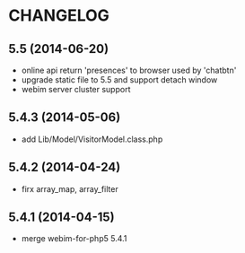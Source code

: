 
CHANGELOG
=========

5.5 (2014-06-20)
------------------

* online api return 'presences' to browser used by 'chatbtn' 
* upgrade static file to 5.5 and support detach window
* webim server cluster support

5.4.3 (2014-05-06)
------------------

* add Lib/Model/VisitorModel.class.php 


5.4.2 (2014-04-24)
------------------

* firx array_map, array_filter


5.4.1 (2014-04-15)
------------------

* merge webim-for-php5 5.4.1


